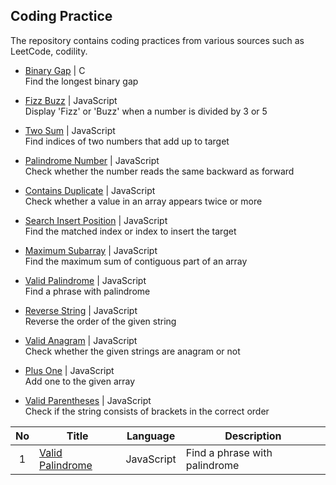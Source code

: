 ## Coding Practice
The repository contains coding practices from various sources such as LeetCode, codility.<br>   

- [Binary Gap](binaryGap.c) | C  
Find the longest binary gap  

- [Fizz Buzz](fizzBuzz.js) | JavaScript  
Display 'Fizz' or 'Buzz' when a number is divided by 3 or 5  

- [Two Sum](twoSum.js) | JavaScript  
Find indices of two numbers that add up to target  

- [Palindrome Number](palindromeNumber.js) | JavaScript  
Check whether the number reads the same backward as forward  

- [Contains Duplicate](containsDuplicate.js) | JavaScript  
Check whether a value in an array appears twice or more   

- [Search Insert Position](searchInsertPosition.js) | JavaScript  
Find the matched index or index to insert the target  

- [Maximum Subarray](maximumSubarray.js) | JavaScript  
Find the maximum sum of contiguous part of an array   

- [Valid Palindrome](validPalindrome.js) | JavaScript  
Find a phrase with palindrome   

- [Reverse String](reverseString.js) | JavaScript   
Reverse the order of the given string    

- [Valid Anagram](validAnagram.js) | JavaScript   
Check whether the given strings are anagram or not  

- [Plus One](plusOne.js) | JavaScript   
Add one to the given array    
  
- [Valid Parentheses](validParentheses.js) | JavaScript   
Check if the string consists of brackets in the correct order     

| No  | Title | Language | Description |  
| :---: | --- | --- | --- |  
| 1 | [Valid Palindrome](validPalindrome.js) | JavaScript | Find a phrase with palindrome |   